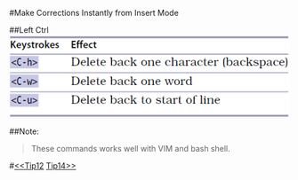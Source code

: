 #Make Corrections Instantly from Insert Mode  
  
##Left Ctrl  
![tip13](images/tip13.png)  
  
##Note:  
>These commands works well with VIM and bash shell.  
  

#[<<Tip12](tip12.md) [Tip14>>](tip14.md)  
